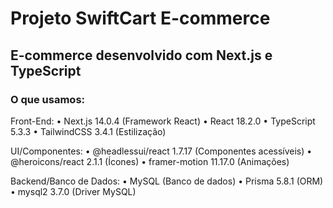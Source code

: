 # Projeto SwiftCart E-commerce
## E-commerce desenvolvido com Next.js e TypeScript

### O que usamos:

Front-End:
 • Next.js 14.0.4 (Framework React)
 • React 18.2.0
 • TypeScript 5.3.3
 • TailwindCSS 3.4.1 (Estilização)

UI/Componentes:
 • @headlessui/react 1.7.17 (Componentes acessíveis)
 • @heroicons/react 2.1.1 (Ícones)
 • framer-motion 11.17.0 (Animações)

Backend/Banco de Dados:
 • MySQL (Banco de dados)
 • Prisma 5.8.1 (ORM)
 • mysql2 3.7.0 (Driver MySQL)
